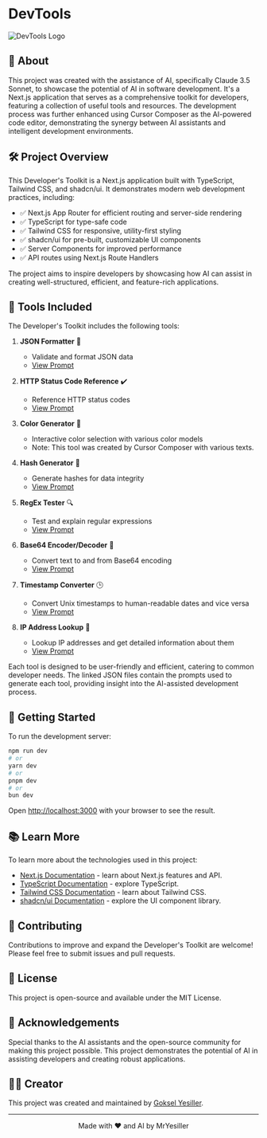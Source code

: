 # DevTools

![DevTools Logo](https://www.devtools.tools/assets/readme-devtool-logo.svg)

## 🚀 About

This project was created with the assistance of AI, specifically Claude 3.5 Sonnet, to showcase the potential of AI in software development. It's a Next.js application that serves as a comprehensive toolkit for developers, featuring a collection of useful tools and resources. The development process was further enhanced using Cursor Composer as the AI-powered code editor, demonstrating the synergy between AI assistants and intelligent development environments.

## 🛠️ Project Overview

This Developer's Toolkit is a Next.js application built with TypeScript, Tailwind CSS, and shadcn/ui. It demonstrates modern web development practices, including:

- ✅ Next.js App Router for efficient routing and server-side rendering
- ✅ TypeScript for type-safe code
- ✅ Tailwind CSS for responsive, utility-first styling
- ✅ shadcn/ui for pre-built, customizable UI components
- ✅ Server Components for improved performance
- ✅ API routes using Next.js Route Handlers

The project aims to inspire developers by showcasing how AI can assist in creating well-structured, efficient, and feature-rich applications.

## 🧰 Tools Included

The Developer's Toolkit includes the following tools:

1. **JSON Formatter** 📝

   - Validate and format JSON data
   - [View Prompt](https://github.com/mryesiller/devtools/tree/main/prompts/JSON-formatter.json)

2. **HTTP Status Code Reference** ✔️

   - Reference HTTP status codes
   - [View Prompt](https://github.com/mryesiller/devtools/tree/main/prompts/HTTP-statusCode-reference.json)

3. **Color Generator** 🎨

   - Interactive color selection with various color models
   - Note: This tool was created by Cursor Composer with various texts.

4. **Hash Generator** 📘

   - Generate hashes for data integrity
   - [View Prompt](https://github.com/mryesiller/devtools/tree/main/prompts/hash-generator.json)

5. **RegEx Tester** 🔍

   - Test and explain regular expressions
   - [View Prompt](https://github.com/mryesiller/devtools/tree/main/prompts/regex-tester.json)

6. **Base64 Encoder/Decoder** 🔐

   - Convert text to and from Base64 encoding
   - [View Prompt](https://github.com/mryesiller/devtools/tree/main/prompts/base64-encoder-decoder.json)

7. **Timestamp Converter** 🕒

   - Convert Unix timestamps to human-readable dates and vice versa
   - [View Prompt](https://github.com/mryesiller/devtools/tree/main/prompts/timestamp-converter.json)

8. **IP Address Lookup** 🔗

   - Lookup IP addresses and get detailed information about them
   - [View Prompt](https://github.com/mryesiller/devtools/tree/main/prompts/ip-address-lookup.json)

Each tool is designed to be user-friendly and efficient, catering to common developer needs. The linked JSON files contain the prompts used to generate each tool, providing insight into the AI-assisted development process.

## 🚀 Getting Started

To run the development server:

```bash
npm run dev
# or
yarn dev
# or
pnpm dev
# or
bun dev
```

Open [http://localhost:3000](http://localhost:3000) with your browser to see the result.

## 📚 Learn More

To learn more about the technologies used in this project:

- [Next.js Documentation](https://nextjs.org/docs) - learn about Next.js features and API.
- [TypeScript Documentation](https://www.typescriptlang.org/docs/) - explore TypeScript.
- [Tailwind CSS Documentation](https://tailwindcss.com/docs) - learn about Tailwind CSS.
- [shadcn/ui Documentation](https://ui.shadcn.com/) - explore the UI component library.

## 🤝 Contributing

Contributions to improve and expand the Developer's Toolkit are welcome! Please feel free to submit issues and pull requests.

## 📄 License

This project is open-source and available under the MIT License.

## 🙏 Acknowledgements

Special thanks to the AI assistants and the open-source community for making this project possible. This project demonstrates the potential of AI in assisting developers and creating robust applications.

## 👨‍💻 Creator

This project was created and maintained by [Goksel Yesiller](https://github.com/mryesiller).

---

<p align="center">Made with ❤️ and AI by MrYesiller</p>
